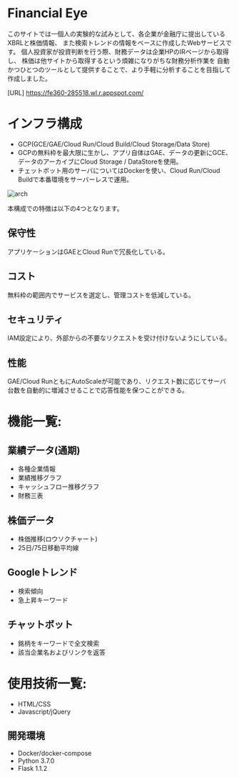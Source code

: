 # Financial Eye

このサイトでは一個人の実験的な試みとして、各企業が金融庁に提出しているXBRLと株価情報、
また検索トレンドの情報をベースに作成したWebサービスです。
個人投資家が投資判断を行う際、財務データは企業HPのIRページから取得し、
株価は他サイトから取得するという煩雑になりがちな財務分析作業を
自動かつひとつのツールとして提供することで、より手軽に分析することを目指して作成しました。

[URL] https://fe360-285518.wl.r.appspot.com/

# インフラ構成
- GCP(GCE/GAE/Cloud Run/Cloud Build/Cloud Storage/Data Store)
- GCPの無料枠を最大限に生かし、アプリ自体はGAE、データの更新にGCE、データのアーカイブにCloud Storage / DataStoreを使用。
- チェットボット用のサーバについてはDockerを使い、Cloud Run/Cloud Buildで本番環境をサーバーレスで運用。

![arch](https://user-images.githubusercontent.com/54470624/93764598-59a73380-fc4e-11ea-956e-44a39430841e.PNG)

本構成での特徴は以下の4つとなります。

## 保守性
アプリケーションはGAEとCloud Runで冗長化している。

## コスト
無料枠の範囲内でサービスを選定し、管理コストを低減している。

## セキュリティ
IAM設定により、外部からの不要なリクエストを受け付けないようにしている。

## 性能
GAE/Cloud RunともにAutoScaleが可能であり、リクエスト数に応じてサーバ台数を自動的に増減させることで応答性能を保つことができる。

# 機能一覧:

## 業績データ(通期)
- 各種企業情報
- 業績推移グラフ
- キャッシュフロー推移グラフ
- 財務三表

## 株価データ
- 株価推移(ロウソクチャート)
- 25日/75日移動平均線

## Googleトレンド
- 検索傾向
- 急上昇キーワード

## チャットボット
- 銘柄をキーワードで全文検索
- 該当企業名およびリンクを返答

# 使用技術一覧:
- HTML/CSS
- Javascript/jQuery

## 開発環境
- Docker/docker-compose
- Python 3.7.0
- Flask 1.1.2
